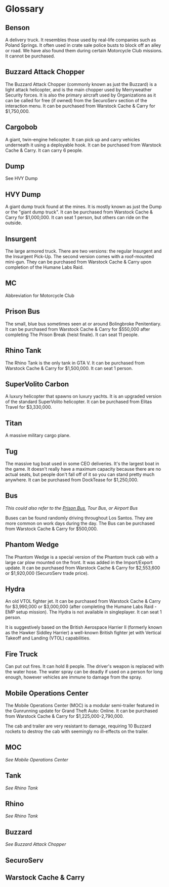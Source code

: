 # Glossary

## Benson
A delivery truck. It resembles those used by real-life companies such as Poland Springs. It often used in crate sale police busts to block off an alley or road. We have also found them during certain Motorcycle Club missions. It cannot be purchased.

## Buzzard Attack Chopper
The Buzzard Attack Chopper (commonly known as just the Buzzard) is a light attack helicopter, and is the main chopper used by Merryweather Security forces. It is also the primary aircraft used by Organizations as it can be called for free (if owned) from the SecuroServ section of the interaction menu. It can be purchased from Warstock Cache & Carry for $1,750,000. 

## Cargobob
A giant, twin-engine helicopter. It can pick up and carry vehicles underneath it using a deployable hook. It can be purchased from Warstock Cache & Carry. It can carry 6 people.

## Dump
See HVY Dump

## HVY Dump
A giant dump truck found at the mines. It is mostly known as just the Dump or the "giant dump truck". It can be purchased from Warstock Cache & Carry for $1,000,000. It can seat 1 person, but others can ride on the outside.

## Insurgent
The large armored truck. There are two versions: the regular Insurgent and the Insurgent Pick-Up. The second version comes with a roof-mounted mini-gun. They can be purchased from Warstock Cache & Carry upon completion of the Humane Labs Raid.

## MC
Abbreviation for Motorcycle Club

## Prison Bus
The small, blue bus sometimes seen at or around Bolingbroke Penitentiary. It can be purchased from Warstock Cache & Carry for $550,000 after completing The Prison Break \(heist finale\). It can seat 11 people.

## Rhino Tank
The Rhino Tank is the only tank in GTA V. It can be purchased from Warstock Cache & Carry for $1,500,000. It can seat 1 person.

## SuperVolito Carbon
A luxury helicopter that spawns on luxury yachts. It is an upgraded version of the standard SuperVolito helicopter. It can be purchased from Elitas Travel for $3,330,000.

## Titan
A massive military cargo plane.

## Tug
The massive tug boat used in some CEO deliveries. It's the largest boat in the game. It doesn't really have a maximum capacity because there are no actual seats, but people don't fall off of it so you can stand pretty much anywhere. It can be purchased from DockTease for $1,250,000.

## Bus
_This could also refer to the _[_Prison Bus_](#prison-bus)_, Tour Bus, or Airport Bus_

Buses can be found randomly driving throughout Los Santos. They are more common on work days during the day. The Bus can be purchased from Warstock Cache & Carry for $500,000.

## Phantom Wedge
The Phantom Wedge is a special version of the Phantom truck cab with a large car plow mounted on the front. It was added in the Import/Export update. It can be purchased from Warstock Cache & Carry for $2,553,600 or $1,920,000 \(SecuroServ trade price\).

## Hydra
An old VTOL fighter jet. It can be purchased from Warstock Cache & Carry for $3,990,000 or $3,000,000 \(after completing the Humane Labs Raid - EMP setup mission\). The Hydra is not available in singleplayer. It can seat 1 person.

It is suggestively based on the British Aerospace Harrier II \(formerly known as the Hawker Siddley Harrier\) a well-known British fighter jet with Vertical Takeoff and Landing \(VTOL\) capabilities.

## Fire Truck
Can put out fires. It can hold 8 people. The driver's weapon is replaced with the water hose. The water spray can be deadly if used on a person for long enough, however vehicles are immune to damage from the spray. 

## Mobile Operations Center
The Mobile Operations Center (MOC) is a modular semi-trailer featured in the Gunrunning update for Grand Theft Auto: Online. It can be purchased from Warstock Cache & Carry for $1,225,000-2,790,000. 

The cab and trailer are very resistant to damage, requiring 10 Buzzard rockets to destroy the cab with seemingly no ill-effects on the trailer. 

## MOC
_See Mobile Operations Center_

## Tank
_See Rhino Tank_

## Rhino
_See Rhino Tank_

## Buzzard
_See Buzzard Attack Chopper_

## SecuroServ

## Warstock Cache & Carry

